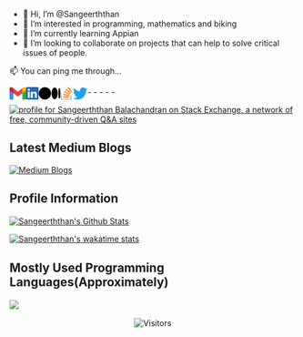 - 👋 Hi, I’m @Sangeerththan
- 👀 I’m interested in programming, mathematics and biking
- 🌱 I’m currently learning Appian
- 💞️ I’m looking to collaborate on projects that can help to solve critical issues of people.

<p  align="left"> 📫 You can ping me through... </p>

-[<img align="left" alt="Sangeerththan" height="22px" src="./icons/Gmail.png" target=_blank />](mailto:sangeerththan.15@cse.mrt.ac.lk)
-[<img align="left" alt="Sangeerththan" height="22px" src="./icons/LinkedIn.png" target=_blank />](https://www.linkedin.com/in/sangeerththanbalachandran/)
-[<img align="left" alt="Sangeerththan" height="22px" src="./icons/Medium.png" target=_blank />](https://medium.com/@sangeerththanbalachandran)
-[<img align="left" alt="Sangeerththan" height="22px" src="./icons/StackOverflow.png" target=_blank />](https://stackoverflow.com/users/9538584/sangeerththan-b)
-[<img align="left" alt="Sangeerththan" height="22px" src="./icons/Twitter.png" target=_blank />](https://twitter.com/sangeerth20)

<a href="https://stackexchange.com/users/13207240/sangeerththan-balachandran"><img src="https://stackexchange.com/users/flair/13207240.png" width="208" height="58" alt="profile for Sangeerththan Balachandran on Stack Exchange, a network of free, community-driven Q&amp;A sites" title="profile for Sangeerththan Balachandran on Stack Exchange, a network of free, community-driven Q&amp;A sites" /></a>

## Latest Medium Blogs
[![Medium Blogs](https://github-readme-medium-card-119xojrqa-sangeerththan.vercel.app/getMediumBlogs?username=sangeerththanbalachandran&type=vertical&limit=3&theme=prussian)](https://medium.com/@sangeerththanbalachandran)

## Profile Information
<a href="https://github-readme-stats.vercel.app/api?username=Sangeerththan&show_icons=true&hide_border=true&count_private=true&include_all_commits=true&theme=prussian">
<img align="center" margin="1rem" alt="Sangeerththan's Github Stats" src="https://github-readme-stats.vercel.app/api?username=Sangeerththan&show_icons=true&count_private=true&include_all_commits=true&theme=prussian&compact=false" /></a>

[![Sangeerththan's wakatime stats](https://github-readme-stats.vercel.app/api/wakatime?username=Sangeerththan&theme=prussian&v=2)](https://github.com/sangeerththan)

<!--START_SECTION:waka-->
<!--END_SECTION:waka-->

## Mostly Used Programming Languages(Approximately)
<a margin="1rem" padding="1rem" href="https://github-readme-stats.vercel.app/api/top-langs/?username=Sangeerththan&langs_count=10&&theme=radical">
  <img align="center" src="https://github-readme-stats.vercel.app/api/top-langs/?username=Sangeerththan&langs_count=10&theme=prussian" />
</a>
<p align=center>                           
  <img align=center  src="https://visitor-badge.laobi.icu/badge?page_id=sangeerththan" alt="Visitors">                     
</p>
